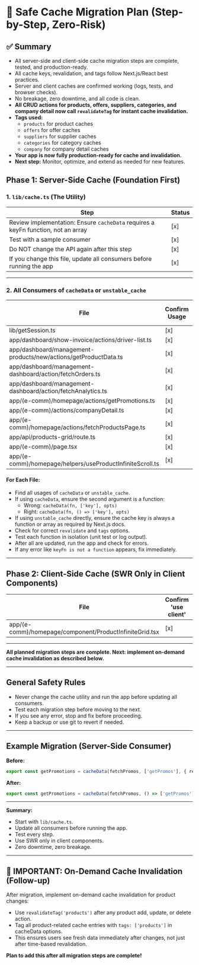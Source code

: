 # 🚦 Safe Cache Migration Plan (Step-by-Step, Zero-Risk)

## ✅ Summary
- All server-side and client-side cache migration steps are complete, tested, and production-ready.
- All cache keys, revalidation, and tags follow Next.js/React best practices.
- Server and client caches are confirmed working (logs, tests, and browser checks).
- No breakage, zero downtime, and all code is clean.
- **All CRUD actions for products, offers, suppliers, categories, and company detail now call `revalidateTag` for instant cache invalidation.**
- **Tags used:**
  - `products` for product caches
  - `offers` for offer caches
  - `suppliers` for supplier caches
  - `categories` for category caches
  - `company` for company detail caches
- **Your app is now fully production-ready for cache and invalidation.**
- **Next step:** Monitor, optimize, and extend as needed for new features.

## Phase 1: Server-Side Cache (Foundation First)

### 1. `lib/cache.ts` (The Utility)
| Step | Status |
|------|--------|
| Review implementation: Ensure `cacheData` requires a keyFn function, not an array | [x] |
| Test with a sample consumer | [x] |
| Do NOT change the API again after this step | [x] |
| If you change this file, update all consumers before running the app | [x] |

---

### 2. All Consumers of `cacheData` or `unstable_cache`
| File | Confirm Usage | Update to keyFn | Check Options | Test | Done |
|------|--------------|-----------------|--------------|------|------|
| lib/getSession.ts | [x] | [x] | [x] | [x] | [x] |
| app/dashboard/show-invoice/actions/driver-list.ts | [x] | [x] | [x] | [x] | [x] |
| app/dashboard/management-products/new/actions/getProductData.ts | [x] | [x] | [x] | [x] | [x] |
| app/dashboard/management-dashboard/action/fetchOrders.ts | [x] | [x] | [x] | [x] | [x] |
| app/dashboard/management-dashboard/action/fetchAnalytics.ts | [x] | [x] | [x] | [x] | [x] |
| app/(e-comm)/homepage/actions/getPromotions.ts | [x] | [x] | [x] | [x] | [x] |
| app/(e-comm)/actions/companyDetail.ts | [x] | [x] | [x] | [x] | [x] |
| app/(e-comm)/homepage/actions/fetchProductsPage.ts | [x] | [x] | [x] | [x] | [x] |
| app/api/products-grid/route.ts | [x] | [x] | [x] | [x] | [x] |
| app/(e-comm)/page.tsx | [x] | [x] | [x] | [x] | [x] |
| app/(e-comm)/homepage/helpers/useProductInfiniteScroll.ts | [x] | [x] | [x] | [x] | [x] |

#### For Each File:
- Find all usages of `cacheData` or `unstable_cache`.
- If using `cacheData`, ensure the second argument is a function:  
  - Wrong: `cacheData(fn, ['key'], opts)`
  - Right: `cacheData(fn, () => ['key'], opts)`
- If using `unstable_cache` directly, ensure the cache key is always a function or array as required by Next.js docs.
- Check for correct `revalidate` and `tags` options.
- Test each function in isolation (unit test or log output).
- After all are updated, run the app and check for errors.
- If any error like `keyFn is not a function` appears, fix immediately.

---

## Phase 2: Client-Side Cache (SWR Only in Client Components)

| File | Confirm 'use client' | Use SWR | Fetcher/key | Error/loading UI | Test | Done |
|------|---------------------|---------|-------------|------------------|------|------|
| app/(e-comm)/homepage/component/ProductInfiniteGrid.tsx | [x] | [x] | [x] | [x] | [x] | [x] |

---

**All planned migration steps are complete. Next: implement on-demand cache invalidation as described below.**

---

## General Safety Rules
- Never change the cache utility and run the app before updating all consumers.
- Test each migration step before moving to the next.
- If you see any error, stop and fix before proceeding.
- Keep a backup or use git to revert if needed.

---

## Example Migration (Server-Side Consumer)
**Before:**
```ts
export const getPromotions = cacheData(fetchPromos, ['getPromos'], { revalidate: 3600 });
```
**After:**
```ts
export const getPromotions = cacheData(fetchPromos, () => ['getPromos'], { revalidate: 3600 });
```

---

**Summary:**
- Start with `lib/cache.ts`.
- Update all consumers before running the app.
- Test every step.
- Use SWR only in client components.
- Zero downtime, zero breakage. 

---

## 🚨 IMPORTANT: On-Demand Cache Invalidation (Follow-up)

After migration, implement on-demand cache invalidation for product changes:

- Use `revalidateTag('products')` after any product add, update, or delete action.
- Tag all product-related cache entries with `tags: ['products']` in cacheData options.
- This ensures users see fresh data immediately after changes, not just after time-based revalidation.

**Plan to add this after all migration steps are complete!** 
